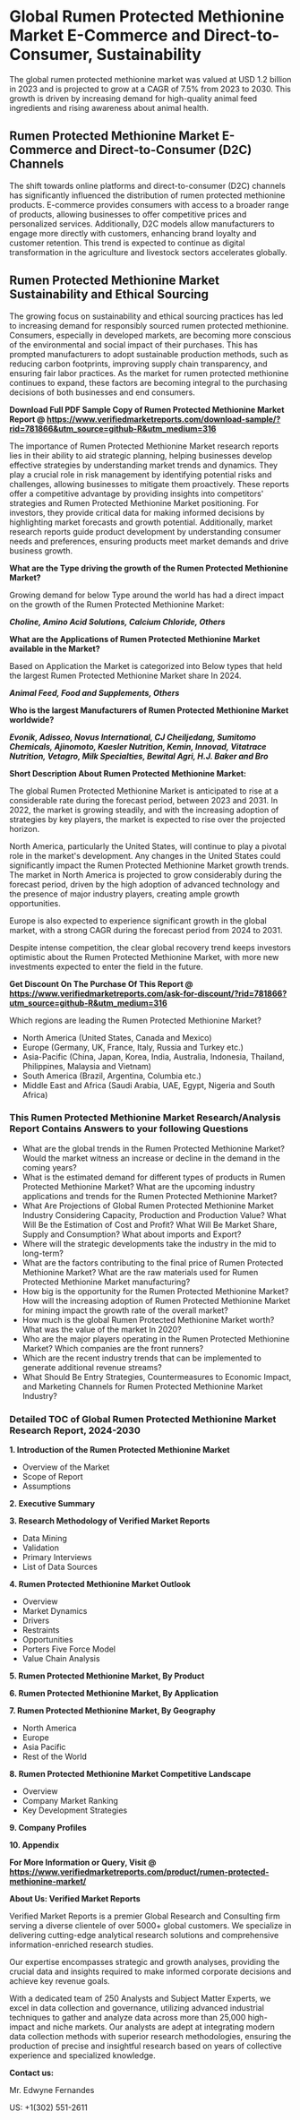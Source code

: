 <h1>Global Rumen Protected Methionine Market E-Commerce and Direct-to-Consumer, Sustainability</h1><p class=""><p>The global rumen protected methionine market was valued at USD 1.2 billion in 2023 and is projected to grow at a CAGR of 7.5% from 2023 to 2030. This growth is driven by increasing demand for high-quality animal feed ingredients and rising awareness about animal health.</p><h2>Rumen Protected Methionine Market E-Commerce and Direct-to-Consumer (D2C) Channels</h2><p>The shift towards online platforms and direct-to-consumer (D2C) channels has significantly influenced the distribution of rumen protected methionine products. E-commerce provides consumers with access to a broader range of products, allowing businesses to offer competitive prices and personalized services. Additionally, D2C models allow manufacturers to engage more directly with customers, enhancing brand loyalty and customer retention. This trend is expected to continue as digital transformation in the agriculture and livestock sectors accelerates globally.</p><h2>Rumen Protected Methionine Market Sustainability and Ethical Sourcing</h2><p>The growing focus on sustainability and ethical sourcing practices has led to increasing demand for responsibly sourced rumen protected methionine. Consumers, especially in developed markets, are becoming more conscious of the environmental and social impact of their purchases. This has prompted manufacturers to adopt sustainable production methods, such as reducing carbon footprints, improving supply chain transparency, and ensuring fair labor practices. As the market for rumen protected methionine continues to expand, these factors are becoming integral to the purchasing decisions of both businesses and end consumers.</p></p><p class=""><strong>Download Full PDF Sample Copy of Rumen Protected Methionine Market Report @ <a href="https://www.verifiedmarketreports.com/download-sample/?rid=781866&utm_source=github-R&utm_medium=316" target="_blank">https://www.verifiedmarketreports.com/download-sample/?rid=781866&utm_source=github-R&utm_medium=316</a></strong></p><p>The importance of&nbsp;Rumen Protected Methionine Market research reports lies in their ability to aid strategic planning, helping businesses develop effective strategies by understanding market trends and dynamics. They play a crucial role in risk management by identifying potential risks and challenges, allowing businesses to mitigate them proactively. These reports offer a competitive advantage by providing insights into competitors' strategies and Rumen Protected Methionine Market positioning. For investors, they provide critical data for making informed decisions by highlighting market forecasts and growth potential. Additionally, market research reports guide product development by understanding consumer needs and preferences, ensuring products meet market demands and drive business growth.</p><p><strong>What are the&nbsp;Type driving the growth of the Rumen Protected Methionine Market?</strong></p><p id="" class="">Growing demand for below Type around the world has had a direct impact on the growth of the Rumen Protected Methionine Market:</p><p class=""><em><strong>Choline, Amino Acid Solutions, Calcium Chloride, Others</strong></em></p><p class=""><strong>What are the&nbsp;Applications&nbsp;of Rumen Protected Methionine Market available in the Market?</strong></p><p id="" class="">Based on Application the Market is categorized into Below types that held the largest Rumen Protected Methionine Market share In 2024.</p><p class=""><em><strong>Animal Feed, Food and Supplements, Others</strong></em></p><p class=""><strong>Who is the largest Manufacturers of Rumen Protected Methionine Market worldwide?</strong></p><p><em><strong>Evonik, Adisseo, Novus International, CJ Cheiljedang, Sumitomo Chemicals, Ajinomoto, Kaesler Nutrition, Kemin, Innovad, Vitatrace Nutrition, Vetagro, Milk Specialties, Bewital Agri, H.J. Baker and Bro</strong></em></p><p id="" class=""><strong>Short Description About Rumen Protected Methionine Market:</strong></p><p>The global Rumen Protected Methionine Market is anticipated to rise at a considerable rate during the forecast period, between 2023 and 2031. In 2022, the market is growing steadily, and with the increasing adoption of strategies by key players, the market is expected to rise over the projected horizon.</p><p>North America, particularly the United States, will continue to play a pivotal role in the market's development. Any changes in the United States could significantly impact the Rumen Protected Methionine Market growth trends. The market in North America is projected to grow considerably during the forecast period, driven by the high adoption of advanced technology and the presence of major industry players, creating ample growth opportunities.</p><p>Europe is also expected to experience significant growth in the global market, with a strong CAGR during the forecast period from 2024 to 2031.</p><p>Despite intense competition, the clear global recovery trend keeps investors optimistic about the Rumen Protected Methionine Market, with more new investments expected to enter the field in the future.</p><p id="" class=""><strong>Get Discount On The Purchase Of This Report @ <a href="https://www.verifiedmarketreports.com/ask-for-discount/?rid=781866?utm_source=github-R&utm_medium=316" target="_blank">https://www.verifiedmarketreports.com/ask-for-discount/?rid=781866?utm_source=github-R&utm_medium=316</a></strong></p><p class="">Which regions are leading the Rumen Protected Methionine Market?</p><ul><li>North America (United States, Canada and Mexico)</li><li>Europe (Germany, UK, France, Italy, Russia and Turkey etc.)</li><li>Asia-Pacific (China, Japan, Korea, India, Australia, Indonesia, Thailand, Philippines, Malaysia and Vietnam)</li><li>South America (Brazil, Argentina, Columbia etc.)</li><li>Middle East and Africa (Saudi Arabia, UAE, Egypt, Nigeria and South Africa)</li></ul><h3 id="" class="">This Rumen Protected Methionine Market Research/Analysis Report Contains Answers to your following Questions</h3><ul><li>What are the global trends in the Rumen Protected Methionine Market? Would the market witness an increase or decline in the demand in the coming years?</li><li>What is the estimated demand for different types of products in Rumen Protected Methionine Market? What are the upcoming industry applications and trends for the Rumen Protected Methionine Market?</li><li>What Are Projections of Global Rumen Protected Methionine Market Industry Considering Capacity, Production and Production Value? What Will Be the Estimation of Cost and Profit? What Will Be Market Share, Supply and Consumption? What about imports and Export?</li><li>Where will the strategic developments take the industry in the mid to long-term?</li><li>What are the factors contributing to the final price of Rumen Protected Methionine Market? What are the raw materials used for Rumen Protected Methionine Market manufacturing?</li><li>How big is the opportunity for the Rumen Protected Methionine Market? How will the increasing adoption of Rumen Protected Methionine Market for mining impact the growth rate of the overall market?</li><li>How much is the global Rumen Protected Methionine Market worth? What was the value of the market In 2020?</li><li>Who are the major players operating in the Rumen Protected Methionine Market? Which companies are the front runners?</li><li>Which are the recent industry trends that can be implemented to generate additional revenue streams?</li><li>What Should Be Entry Strategies, Countermeasures to Economic Impact, and Marketing Channels for Rumen Protected Methionine Market Industry?</li></ul><h3 id="" class="">Detailed TOC of Global Rumen Protected Methionine Market Research Report, 2024-2030</h3><p id="" class=""><strong>1. Introduction of the Rumen Protected Methionine Market</strong></p><ul><li>Overview of the Market</li><li>Scope of Report</li><li>Assumptions</li></ul><p id="" class=""><strong>2. Executive Summary</strong></p><p id="" class=""><strong>3. Research Methodology of Verified Market Reports</strong></p><ul><li>Data Mining</li><li>Validation</li><li>Primary Interviews</li><li>List of Data Sources</li></ul><p id="" class=""><strong>4. Rumen Protected Methionine Market Outlook</strong></p><ul><li>Overview</li><li>Market Dynamics</li><li>Drivers</li><li>Restraints</li><li>Opportunities</li><li>Porters Five Force Model</li><li>Value Chain Analysis</li></ul><p id="" class=""><strong>5. Rumen Protected Methionine Market, By Product</strong></p><p id="" class=""><strong>6. Rumen Protected Methionine Market, By Application</strong></p><p id="" class=""><strong>7. Rumen Protected Methionine Market, By Geography</strong></p><ul><li>North America</li><li>Europe</li><li>Asia Pacific</li><li>Rest of the World</li></ul><p id="" class=""><strong>8. Rumen Protected Methionine Market Competitive Landscape</strong></p><ul><li>Overview</li><li>Company Market Ranking</li><li>Key Development Strategies</li></ul><p id="" class=""><strong>9. Company Profiles</strong></p><p id="" class=""><strong>10. Appendix</strong></p><p id="" class=""><strong>For More Information or Query, Visit @ <a href="https://www.verifiedmarketreports.com/product/rumen-protected-methionine-market/" target="_blank">https://www.verifiedmarketreports.com/product/rumen-protected-methionine-market/</a></strong></p><p id="" class=""><strong>About Us: Verified Market Reports</strong></p><p id="" class="">Verified Market Reports is a premier Global Research and Consulting firm serving a diverse clientele of over 5000+ global customers. We specialize in delivering cutting-edge analytical research solutions and comprehensive information-enriched research studies.</p><p id="" class="">Our expertise encompasses strategic and growth analyses, providing the crucial data and insights required to make informed corporate decisions and achieve key revenue goals.</p><p id="" class="">With a dedicated team of 250 Analysts and Subject Matter Experts, we excel in data collection and governance, utilizing advanced industrial techniques to gather and analyze data across more than 25,000 high-impact and niche markets. Our analysts are adept at integrating modern data collection methods with superior research methodologies, ensuring the production of precise and insightful research based on years of collective experience and specialized knowledge.</p><p id="" class=""><strong>Contact us:</strong></p><p id="" class="">Mr. Edwyne Fernandes</p><p id="" class="">US: +1(302) 551-2611</p>